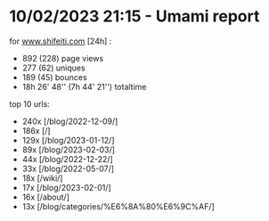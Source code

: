 # 10/02/2023 21:15 - Umami report
for www.shifeiti.com [24h] :

 - 892 (228) page views
 - 277 (62) uniques
 - 189 (45) bounces
 - 18h 26' 48'' (7h 44' 21'') totaltime


top 10 urls:
 - 240x [/blog/2022-12-09/]
 - 186x [/]
 - 129x [/blog/2023-01-12/]
 - 89x [/blog/2023-02-03/]
 - 44x [/blog/2022-12-22/]
 - 33x [/blog/2022-05-07/]
 - 18x [/wiki/]
 - 17x [/blog/2023-02-01/]
 - 16x [/about/]
 - 13x [/blog/categories/%E6%8A%80%E6%9C%AF/]



